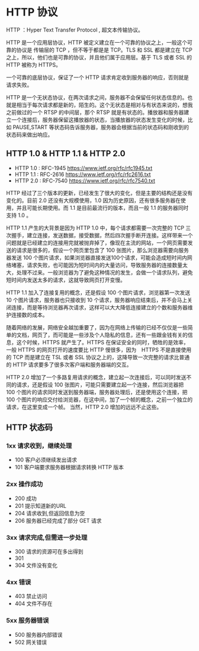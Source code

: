 # HTTP 协议

HTTP ：Hyper Text Transfer Protocol , 超文本传输协议。

HTTP 是一个应用层协议，HTTP 被定义建立在一个可靠的协议之上，一般这个可靠的协议是 传输层的 TCP ，但不等于都是是 TCP。TLS 和 SSL 都是建立在 TCP 之上，所以，他们也是可靠的协议，并且他们属于应用层。基于 TLS 或者 SSL 的 HTTP 被称为 HTTPS。

一个可靠的底层协议，保证了一个 HTTP 请求肯定收到服务器的响应，否则就是请求失败。

HTTP 是一个无状态协议，在两次请求之间，服务器不会保留任何状态信息的。也就是相当于每次请求都是新的，陌生的。这个无状态是相对与有状态来说的，想我之前做过的一个 RTSP 的中间层，那个 RTSP 就是有状态的。播放器和服务器建立一个连接后，服务器保留这播放器的状态，当播放器的状态发生变化的时候，比如 PAUSE,START 等状态码告诉服务器，服务器会根据当前的状态码和刚收到的状态码来做出响应。



## HTTP 1.0 & HTTP 1.1 & HTTP 2.0 

* HTTP 1.0 : RFC-1945 <https://www.ietf.org/rfc/rfc1945.txt>
* HTTP 1.1 : RFC-2616 <https://www.ietf.org/rfc/rfc2616.txt>
* HTTP 2.0 : RFC-7540 <https://www.ietf.org/rfc/rfc7540.txt>

HTTP 经过了三个版本的更新，已经发生了很大的变化，但是主要的结构还是没有变化的。目前 2.0 还没有大规模使用，1.0 因为历史原因，还有很多服务器在使用，并且可能长期使用。而 1.1 是目前最流行的版本，而且一般 1.1 的服务器同时支持 1.0 。

HTTP 1.1 产生的大背景是因为 HTTP 1.0 中，每个请求都需要一次完整的 TCP 三次握手，建立连接，发送数据，接受数据，然后四次握手断开连接。这样带来一个问题就是已经建立的连接用完就被抛弃掉了，像现在主流的网站，一个网页需要发送的请求是很多的，假设一个网页里包含了 100 张图片，那么浏览器需要向服务器发送 100 个图片请求，如果浏览器直接发送100个请求，可能会造成短时间内网络堵塞，请求失败，也可能因为短时间内的大量访问，导致服务器的连接数量太大，处理不过来。一般浏览器为了避免这种情况的发生，会做一个请求队列，避免短时间内发送太多的请求，这就导致网页打开变慢。

HTTP 1.1 加入了连接复用的概念，还是假设 100 个图片请求，浏览器第一次发送 10 个图片请求，服务器也只接收到 10 个请求，服务器响应结束后，并不会马上关闭连接，而是等待浏览器再次请求，这样可以大大降低连接建立的个数和服务器维护连接数的成本。

随着网络的发展，网络安全越加重要了，因为在网络上传输的已经不仅仅是一些简单的文档，网页了，而可能是一些涉及个人隐私的信息，还有一些跟金钱有关的信息，这个时候，HTTPS 就产生了。HTTPS 在保证安全的同时，牺牲的是效率，一般 HTTPS 的网页打开的速度要比 HTTP 慢很多，因为　HTTPS 不是直接使用的 TCP 而是建立在 TSL 或者 SSL 协议之上的，这降导致一次完整的请求比普通的 HTTP 请求要多了很多次客户端和服务器端的交互。

HTTP 2.0 增加了一个多路复用请求的概念，建立起一次连接后，可以同时发送不同的请求，还是假设 100 张图片，可能只需要建立起一个连接，然后浏览器把 100 个图片的请求同时发送到服务器端，服务器处理后，还是使用这个连接，把 100 个图片的响应交付给浏览器，在这中间，加了一个帧的概念，之前一个独立的请求，在这里变成一个帧。
当然，HTTP 2.0 增加的远远不止这些。

## HTTP 状态码

### 1xx 请求收到，继续处理

 * 100 客户必须继续发出请求
 * 101 客户端要求服务器根据请求转换 HTTP 版本

### 2xx 操作成功

 * 200 成功
 * 201 提示知道新的URL
 * 204 请求收到,但返回信息为空
 * 206 服务器已经完成了部分 GET 请求

### 3xx 请求完成,但需进一步处理

 * 300 请求的资源可在多出得到
 * 301 
 * 304 文件没有变化

### 4xx 错误

 * 403 禁止访问
 * 404 文件不存在

### 5xx 服务器错误

 * 500 服务器内部错误
 * 502 网关错误




